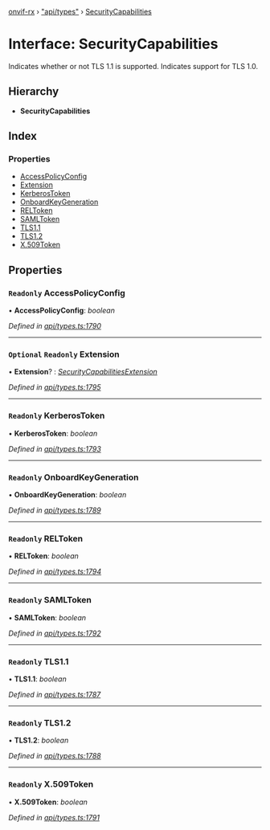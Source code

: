 [onvif-rx](../README.md) › ["api/types"](../modules/_api_types_.md) › [SecurityCapabilities](_api_types_.securitycapabilities.md)

# Interface: SecurityCapabilities

Indicates whether or not TLS 1.1 is supported.
Indicates support for TLS 1.0.

## Hierarchy

* **SecurityCapabilities**

## Index

### Properties

* [AccessPolicyConfig](_api_types_.securitycapabilities.md#readonly-accesspolicyconfig)
* [Extension](_api_types_.securitycapabilities.md#optional-readonly-extension)
* [KerberosToken](_api_types_.securitycapabilities.md#readonly-kerberostoken)
* [OnboardKeyGeneration](_api_types_.securitycapabilities.md#readonly-onboardkeygeneration)
* [RELToken](_api_types_.securitycapabilities.md#readonly-reltoken)
* [SAMLToken](_api_types_.securitycapabilities.md#readonly-samltoken)
* [TLS1.1](_api_types_.securitycapabilities.md#readonly-tls1.1)
* [TLS1.2](_api_types_.securitycapabilities.md#readonly-tls1.2)
* [X.509Token](_api_types_.securitycapabilities.md#readonly-x.509token)

## Properties

### `Readonly` AccessPolicyConfig

• **AccessPolicyConfig**: *boolean*

*Defined in [api/types.ts:1790](https://github.com/patrickmichalina/onvif-rx/blob/3e9b152/src/api/types.ts#L1790)*

___

### `Optional` `Readonly` Extension

• **Extension**? : *[SecurityCapabilitiesExtension](_api_types_.securitycapabilitiesextension.md)*

*Defined in [api/types.ts:1795](https://github.com/patrickmichalina/onvif-rx/blob/3e9b152/src/api/types.ts#L1795)*

___

### `Readonly` KerberosToken

• **KerberosToken**: *boolean*

*Defined in [api/types.ts:1793](https://github.com/patrickmichalina/onvif-rx/blob/3e9b152/src/api/types.ts#L1793)*

___

### `Readonly` OnboardKeyGeneration

• **OnboardKeyGeneration**: *boolean*

*Defined in [api/types.ts:1789](https://github.com/patrickmichalina/onvif-rx/blob/3e9b152/src/api/types.ts#L1789)*

___

### `Readonly` RELToken

• **RELToken**: *boolean*

*Defined in [api/types.ts:1794](https://github.com/patrickmichalina/onvif-rx/blob/3e9b152/src/api/types.ts#L1794)*

___

### `Readonly` SAMLToken

• **SAMLToken**: *boolean*

*Defined in [api/types.ts:1792](https://github.com/patrickmichalina/onvif-rx/blob/3e9b152/src/api/types.ts#L1792)*

___

### `Readonly` TLS1.1

• **TLS1.1**: *boolean*

*Defined in [api/types.ts:1787](https://github.com/patrickmichalina/onvif-rx/blob/3e9b152/src/api/types.ts#L1787)*

___

### `Readonly` TLS1.2

• **TLS1.2**: *boolean*

*Defined in [api/types.ts:1788](https://github.com/patrickmichalina/onvif-rx/blob/3e9b152/src/api/types.ts#L1788)*

___

### `Readonly` X.509Token

• **X.509Token**: *boolean*

*Defined in [api/types.ts:1791](https://github.com/patrickmichalina/onvif-rx/blob/3e9b152/src/api/types.ts#L1791)*
